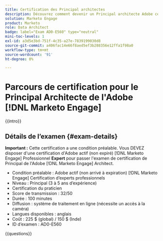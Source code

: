 ```yaml
---
title: Certification des Principal architectes
description: Découvrez comment devenir un Principal architecte Adobe certifié dans Adobe [!DNL Marketo Engage].
solution: Marketo Engage
product: Marketo
role: Data Architect
badge: label="Exam AD0-E560" type="neutral"
mini-toc-levels: 1
exl-id: a3d5e3bd-751f-4c35-a27e-7839199030d8
source-git-commit: a406fac14e66f8aed5ef3b288356e12ffa1f98a0
workflow-type: tm+mt
source-wordcount: '91'
ht-degree: 0%

---
```


# Parcours de certification pour le Principal Architecte de l&#39;Adobe [!DNL Marketo Engage]

{{intro}}

## Détails de l’examen {#exam-details}

**Important :** Cette certification a une condition préalable. Vous DEVEZ disposer d&#39;une certification d&#39;Adobe actif (non expiré) [!DNL Marketo Engage] Professionnel **Expert** pour passer l&#39;examen de certification de Principal de l&#39;Adobe [!DNL Marketo Engage] Architect.

* Condition préalable : Adobe actif (non arrivé à expiration) [!DNL Marketo Engage] Certification d’experts professionnels
* Niveau : Principal (3 à 5 ans d’expérience)
* Certification du praticien
* Score de transmission : 32/50
* Durée : 100 minutes
* Diffusion : système de traitement en ligne (nécessite un accès à la caméra)
* Langues disponibles : anglais
* Coût : 225 $ (global) / 150 $ (Inde)
* ID d’examen : AD0-E560

{{questions}}

